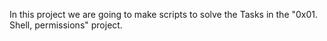 In this project we are going to make scripts to solve the Tasks in the "0x01. Shell, permissions" project.
